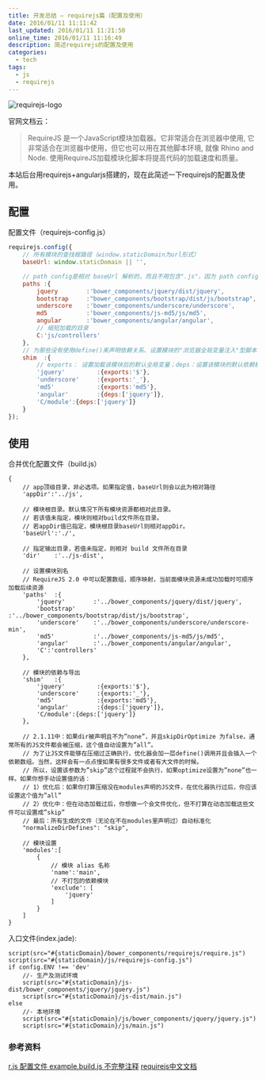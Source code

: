 ```yaml
---
title: 开发总结 — requirejs篇（配置及使用）
date: 2016/01/11 11:11:42
last_updated: 2016/01/11 11:21:50
online_time: 2016/01/11 11:16:49
description: 简述requirejs的配置及使用
categories:
  - tech
tags:
  - js
  - requirejs
---
```


![requirejs-logo](https://yrw-blog.oss-cn-shenzhen.aliyuncs.com/article-img/20160111/2620c2f7-9c00-41e9-bb31-7e18d9a9f653--16-1.png "requirejs-logo")

官网文档云：
>RequireJS 是一个JavaScript模块加载器。它非常适合在浏览器中使用, 它非常适合在浏览器中使用，但它也可以用在其他脚本环境, 就像 Rhino and Node. 使用RequireJS加载模块化脚本将提高代码的加载速度和质量。

本站后台用requirejs+angularjs搭建的，现在此简述一下requirejs的配置及使用。

## 配置
配置文件（requirejs-config.js）
```js
requirejs.config({
	// 所有模块的查找根路径（window.staticDomain为url形式）
	baseUrl: window.staticDomain || '',

	// path config是相对 baseUrl 解析的，而且不用包含".js"，因为 path config 指向的可能是目录
	paths :{
		jquery        :'bower_components/jquery/dist/jquery',
		bootstrap     :"bower_components/bootstrap/dist/js/bootstrap",
		underscore    :'bower_components/underscore/underscore',
		md5           :'bower_components/js-md5/js/md5',
		angular       :'bower_components/angular/angular',
		// 缩短加载的目录
		C:'js/controllers'
	},
	// 为那些没有使用define()来声明依赖关系、设置模块的"浏览器全局变量注入"型脚本做依赖和导出配置
	shim  :{
		// exports： 设置加载该模块后的默认全局变量；deps：设置该模块的默认依赖模块
		'jquery'         :{exports:'$'},
		'underscore'     :{exports:'_'},
		'md5'            :{exports:'md5'},
		'angular'        :{deps:['jquery']},
		'C/module':{deps:['jquery']}
	}
});
```

## 使用
合并优化配置文件（build.js）
```
{
	// app顶级目录，非必选项。如果指定值，baseUrl则会以此为相对路径
	'appDir':'../js',
	
	// 模块根目录。默认情况下所有模块资源都相对此目录。
    // 若该值未指定，模块则相对build文件所在目录。
    // 若appDir值已指定，模块根目录baseUrl则相对appDir。
	'baseUrl':'./',
	
	// 指定输出目录，若值未指定，则相对 build 文件所在目录
	'dir'    :'../js-dist',
	
	// 设置模块别名
    // RequireJS 2.0 中可以配置数组，顺序映射，当前面模块资源未成功加载时可顺序加载后续资源
	'paths'  :{
		'jquery'        :'../bower_components/jquery/dist/jquery',
		'bootstrap'     :'../bower_components/bootstrap/dist/js/bootstrap',
		'underscore'    :'../bower_components/underscore/underscore-min',
		'md5'           :'../bower_components/js-md5/js/md5',
		'angular'       :'../bower_components/angular/angular',
		'C':'controllers'
	},
	
	// 模块的依赖与导出
	'shim'   :{
		'jquery'         :{exports:'$'},
		'underscore'     :{exports:'_'},
		'md5'            :{exports:'md5'},
		'angular'        :{deps:['jquery']},
		'C/module':{deps:['jquery']}
	},
	
	// 2.1.11中：如果dir被声明且不为”none”，并且skipDirOptimize 为false，通常所有的JS文件都会被压缩，这个值自动设置为”all”。
	// 为了让JS文件能够在压缩过正确执行，优化器会加一层define()调用并且会插入一个依赖数组。当然，这样会有一点点慢如果有很多文件或者有大文件的时候。
	// 所以，设置该参数为”skip”这个过程就不会执行，如果optimize设置为”none”也一样。如果你想手动设置值的话：
	// 1）优化后：如果你打算压缩没在modules声明的JS文件，在优化器执行过后，你应该设置这个值为”all”
	// 2）优化中：但在动态加载过后，你想做一个会文件优化，但不打算在动态加载这些文件可以设置成”skip”
	// 最后：所有生成的文件（无论在不在modules里声明过）自动标准化
	"normalizeDirDefines": "skip",
	
	// 模块设置
	'modules':[
		{
			// 模块 alias 名称
			'name':'main',
			// 不打包的依赖模块
			'exclude': [
				'jquery'
			]
		}
	]
}

```

入口文件(index.jade):
```jade
script(src="#{staticDomain}/bower_components/requirejs/require.js")
script(src="#{staticDomain}/js/requirejs-config.js")
if config.ENV !== 'dev'
	//- 生产及测试环境
	script(src="#{staticDomain}/js-dist/bower_components/jquery/jquery.js")
	script(src="#{staticDomain}/js-dist/main.js")
else
	//- 本地环境
	script(src="#{staticDomain}/js/bower_components/jquery/jquery.js")
	script(src="#{staticDomain}/js/main.js")
```

### 参考资料
[r.js 配置文件 example.build.js 不完整注释](http://nomospace.com/posts/r.js-example.build.js.html)
[requirejs中文文档](http://www.requirejs.cn/)
